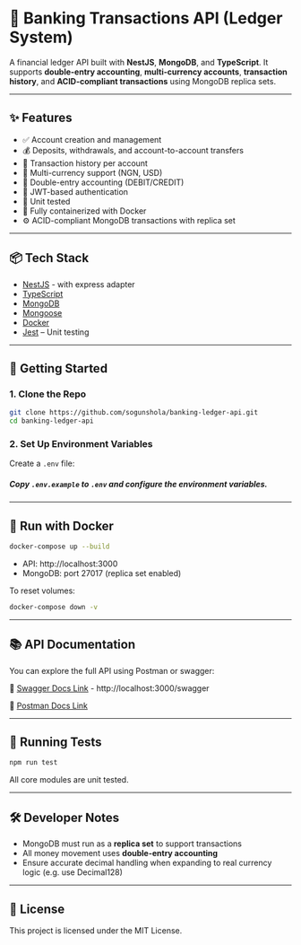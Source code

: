 # 🏦 Banking Transactions API (Ledger System)

A financial ledger API built with **NestJS**, **MongoDB**, and **TypeScript**. It supports **double-entry accounting**, **multi-currency accounts**, **transaction history**, and **ACID-compliant transactions** using MongoDB replica sets.

---

## ✨ Features

- ✅ Account creation and management
- 💰 Deposits, withdrawals, and account-to-account transfers
- 🧾 Transaction history per account
- 💱 Multi-currency support (NGN, USD)
- 🔄 Double-entry accounting (DEBIT/CREDIT)
- 🔐 JWT-based authentication
- 🧪 Unit tested
- 🐳 Fully containerized with Docker
- ⚙️ ACID-compliant MongoDB transactions with replica set

---

## 📦 Tech Stack

- [NestJS](https://nestjs.com/) - with express adapter
- [TypeScript](https://www.typescriptlang.org/)
- [MongoDB](https://www.mongodb.com/)
- [Mongoose](https://mongoosejs.com/)
- [Docker](https://www.docker.com/)
- [Jest](https://jestjs.io/) – Unit testing

---

## 🚀 Getting Started

### 1. Clone the Repo

```bash
git clone https://github.com/sogunshola/banking-ledger-api.git
cd banking-ledger-api
```

### 2. Set Up Environment Variables

Create a `.env` file:
##### Copy `.env.example` to `.env` and configure the environment variables.

---

## 🐳 Run with Docker

```bash
docker-compose up --build
```

- API: http://localhost:3000
- MongoDB: port 27017 (replica set enabled)

To reset volumes:
```bash
docker-compose down -v
```

---

## 📚 API Documentation

You can explore the full API using Postman or swagger:

🔗 [Swagger Docs Link](http://localhost:3000/swagger) - http://localhost:3000/swagger

🔗 [Postman Docs Link](https://bold-space-742355.postman.co/workspace/Team-Workspace~4133c03b-36af-4aaa-89f4-6c5ee74035e4/collection/4889283-868098fd-77ba-4702-a2a6-4538deef4089?action=share&creator=4889283)

---

## 🧪 Running Tests

```bash
npm run test
```

All core modules are unit tested.

---

## 🛠️ Developer Notes

- MongoDB must run as a **replica set** to support transactions
- All money movement uses **double-entry accounting**
- Ensure accurate decimal handling when expanding to real currency logic (e.g. use Decimal128)

---

## 📄 License

This project is licensed under the MIT License.
